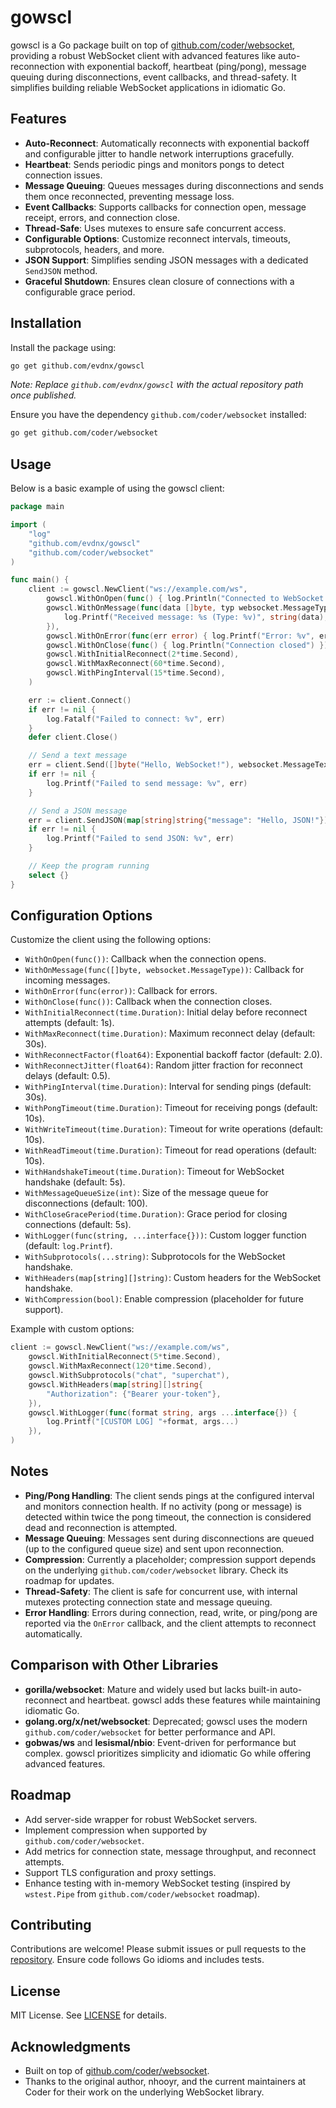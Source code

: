 # gowscl

gowscl is a Go package built on top of [github.com/coder/websocket](https://github.com/coder/websocket), providing a robust WebSocket client with advanced features like auto-reconnection with exponential backoff, heartbeat (ping/pong), message queuing during disconnections, event callbacks, and thread-safety. It simplifies building reliable WebSocket applications in idiomatic Go.

## Features

- **Auto-Reconnect**: Automatically reconnects with exponential backoff and configurable jitter to handle network interruptions gracefully.
- **Heartbeat**: Sends periodic pings and monitors pongs to detect connection issues.
- **Message Queuing**: Queues messages during disconnections and sends them once reconnected, preventing message loss.
- **Event Callbacks**: Supports callbacks for connection open, message receipt, errors, and connection close.
- **Thread-Safe**: Uses mutexes to ensure safe concurrent access.
- **Configurable Options**: Customize reconnect intervals, timeouts, subprotocols, headers, and more.
- **JSON Support**: Simplifies sending JSON messages with a dedicated `SendJSON` method.
- **Graceful Shutdown**: Ensures clean closure of connections with a configurable grace period.

## Installation

Install the package using:

```bash
go get github.com/evdnx/gowscl
```

*Note: Replace `github.com/evdnx/gowscl` with the actual repository path once published.*

Ensure you have the dependency `github.com/coder/websocket` installed:

```bash
go get github.com/coder/websocket
```

## Usage

Below is a basic example of using the gowscl client:

```go
package main

import (
	"log"
	"github.com/evdnx/gowscl"
	"github.com/coder/websocket"
)

func main() {
	client := gowscl.NewClient("ws://example.com/ws",
		gowscl.WithOnOpen(func() { log.Println("Connected to WebSocket server") }),
		gowscl.WithOnMessage(func(data []byte, typ websocket.MessageType) {
			log.Printf("Received message: %s (Type: %v)", string(data), typ)
		}),
		gowscl.WithOnError(func(err error) { log.Printf("Error: %v", err) }),
		gowscl.WithOnClose(func() { log.Println("Connection closed") }),
		gowscl.WithInitialReconnect(2*time.Second),
		gowscl.WithMaxReconnect(60*time.Second),
		gowscl.WithPingInterval(15*time.Second),
	)

	err := client.Connect()
	if err != nil {
		log.Fatalf("Failed to connect: %v", err)
	}
	defer client.Close()

	// Send a text message
	err = client.Send([]byte("Hello, WebSocket!"), websocket.MessageText)
	if err != nil {
		log.Printf("Failed to send message: %v", err)
	}

	// Send a JSON message
	err = client.SendJSON(map[string]string{"message": "Hello, JSON!"})
	if err != nil {
		log.Printf("Failed to send JSON: %v", err)
	}

	// Keep the program running
	select {}
}
```

## Configuration Options

Customize the client using the following options:

- `WithOnOpen(func())`: Callback when the connection opens.
- `WithOnMessage(func([]byte, websocket.MessageType))`: Callback for incoming messages.
- `WithOnError(func(error))`: Callback for errors.
- `WithOnClose(func())`: Callback when the connection closes.
- `WithInitialReconnect(time.Duration)`: Initial delay before reconnect attempts (default: 1s).
- `WithMaxReconnect(time.Duration)`: Maximum reconnect delay (default: 30s).
- `WithReconnectFactor(float64)`: Exponential backoff factor (default: 2.0).
- `WithReconnectJitter(float64)`: Random jitter fraction for reconnect delays (default: 0.5).
- `WithPingInterval(time.Duration)`: Interval for sending pings (default: 30s).
- `WithPongTimeout(time.Duration)`: Timeout for receiving pongs (default: 10s).
- `WithWriteTimeout(time.Duration)`: Timeout for write operations (default: 10s).
- `WithReadTimeout(time.Duration)`: Timeout for read operations (default: 10s).
- `WithHandshakeTimeout(time.Duration)`: Timeout for WebSocket handshake (default: 5s).
- `WithMessageQueueSize(int)`: Size of the message queue for disconnections (default: 100).
- `WithCloseGracePeriod(time.Duration)`: Grace period for closing connections (default: 5s).
- `WithLogger(func(string, ...interface{}))`: Custom logger function (default: `log.Printf`).
- `WithSubprotocols(...string)`: Subprotocols for the WebSocket handshake.
- `WithHeaders(map[string][]string)`: Custom headers for the WebSocket handshake.
- `WithCompression(bool)`: Enable compression (placeholder for future support).

Example with custom options:

```go
client := gowscl.NewClient("ws://example.com/ws",
	gowscl.WithInitialReconnect(5*time.Second),
	gowscl.WithMaxReconnect(120*time.Second),
	gowscl.WithSubprotocols("chat", "superchat"),
	gowscl.WithHeaders(map[string][]string{
		"Authorization": {"Bearer your-token"},
	}),
	gowscl.WithLogger(func(format string, args ...interface{}) {
		log.Printf("[CUSTOM LOG] "+format, args...)
	}),
)
```

## Notes

- **Ping/Pong Handling**: The client sends pings at the configured interval and monitors connection health. If no activity (pong or message) is detected within twice the pong timeout, the connection is considered dead and reconnection is attempted.
- **Message Queuing**: Messages sent during disconnections are queued (up to the configured queue size) and sent upon reconnection.
- **Compression**: Currently a placeholder; compression support depends on the underlying `github.com/coder/websocket` library. Check its roadmap for updates.
- **Thread-Safety**: The client is safe for concurrent use, with internal mutexes protecting connection state and message queuing.
- **Error Handling**: Errors during connection, read, write, or ping/pong are reported via the `OnError` callback, and the client attempts to reconnect automatically.

## Comparison with Other Libraries

- **gorilla/websocket**: Mature and widely used but lacks built-in auto-reconnect and heartbeat. gowscl adds these features while maintaining idiomatic Go.
- **golang.org/x/net/websocket**: Deprecated; gowscl uses the modern `github.com/coder/websocket` for better performance and API.
- **gobwas/ws** and **lesismal/nbio**: Event-driven for performance but complex. gowscl prioritizes simplicity and idiomatic Go while offering advanced features.

## Roadmap

- Add server-side wrapper for robust WebSocket servers.
- Implement compression when supported by `github.com/coder/websocket`.
- Add metrics for connection state, message throughput, and reconnect attempts.
- Support TLS configuration and proxy settings.
- Enhance testing with in-memory WebSocket testing (inspired by `wstest.Pipe` from `github.com/coder/websocket` roadmap).

## Contributing

Contributions are welcome! Please submit issues or pull requests to the [repository](https://github.com/evdnx/gowscl). Ensure code follows Go idioms and includes tests.

## License

MIT License. See [LICENSE](LICENSE) for details.

## Acknowledgments

- Built on top of [github.com/coder/websocket](https://github.com/coder/websocket).
- Thanks to the original author, nhooyr, and the current maintainers at Coder for their work on the underlying WebSocket library.
